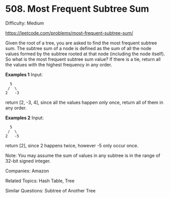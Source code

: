# 508. Most Frequent Subtree Sum

Difficulty: Medium

https://leetcode.com/problems/most-frequent-subtree-sum/

Given the root of a tree, you are asked to find the most frequent subtree sum. The subtree sum of a node is defined as the sum of all the node values formed by the subtree rooted at that node (including the node itself). So what is the most frequent subtree sum value? If there is a tie, return all the values with the highest frequency in any order.

**Examples 1**
Input:
```
  5
 /  \
2   -3
```
return [2, -3, 4], since all the values happen only once, return all of them in any order.

**Examples 2**
Input:
```
  5
 /  \
2   -5
```
return [2], since 2 happens twice, however -5 only occur once.

Note: You may assume the sum of values in any subtree is in the range of 32-bit signed integer.

Companies: Amazon

Related Topics: Hash Table, Tree

Similar Questions: Subtree of Another Tree
